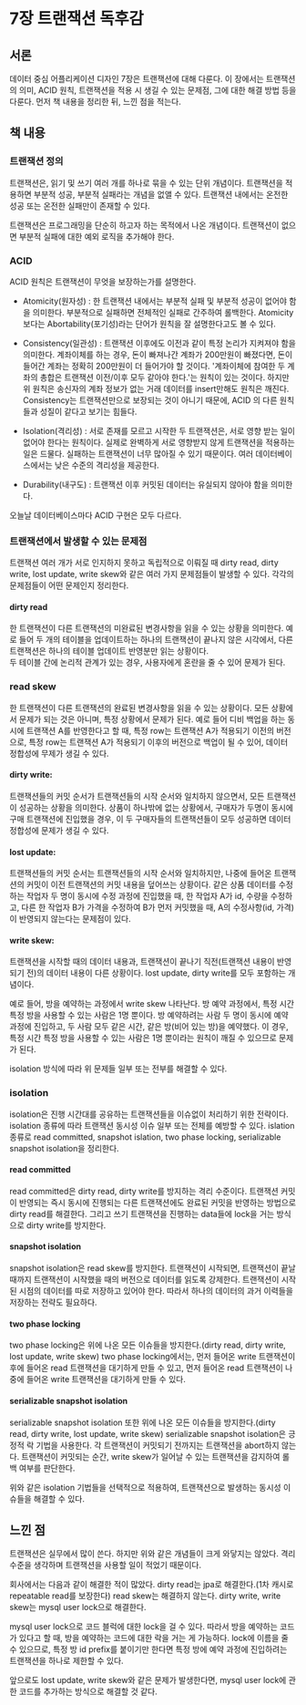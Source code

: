 # 7장 트랜잭션 독후감


## 서론
데이터 중심 어플리케이션 디자인 7장은 트랜잭션에 대해 다룬다.
이 장에서는 트랜잭션의 의미, ACID 원칙, 트랜잭션을 적용 시 생길 수 있는 문제점, 그에 대한 해결 방법 등을 다룬다.
먼저 책 내용을 정리한 뒤, 느낀 점을 적는다. 

## 책 내용
### 트랜잭션 정의
트랜잭션은, 읽기 및 쓰기 여러 개를 하나로 묶을 수 있는 단위 개념이다.
트랜잭션을 적용하면 부분적 성공, 부분적 실패라는 개념을 없앨 수 있다.
트랜잭션 내에서는 온전한 성공 또는 온전한 실패만이 존재할 수 있다.

트랜잭션은 프로그래밍을 단순히 하고자 하는 목적에서 나온 개념이다.
트랜잭션이 없으면 부분적 실패에 대한 예외 로직을 추가해야 한다.

### ACID
ACID 원칙은 트랜잭션이 무엇을 보장하는가를 설명한다.  
- Atomicity(원자성) : 
한 트랜잭션 내에서는 부분적 실패 및 부분적 성공이 없어야 함을 의미한다.
부분적으로 실패하면 전체적인 실패로 간주하여 롤백한다.
Atomicity보다는 Abortability(포기성)라는 단어가 원칙을 잘 설명한다고도 볼 수 있다.

- Consistency(일관성) :
트랜잭션 이후에도 이전과 같이 특정 논리가 지켜져야 함을 의미한다.
계좌이체를 하는 경우, 돈이 빠져나간 계좌가 200만원이 빠졌다면, 돈이 들어간 계좌는 정확히 200만원이 더 들어가야 할 것이다.
'계좌이체에 참여한 두 계좌의 총합은 트랜잭션 이전/이후 모두 같아야 한다.'는 원칙이 있는 것이다.
하지만 위 원칙은 송신자의 계좌 정보가 없는 거래 데이터를 insert만해도 원칙은 깨진다.
Consistency는 트랜잭션만으로 보장되는 것이 아니기 때문에, ACID 의 다른 원칙들과 성질이 같다고 보기는 힘들다.

- Isolation(격리성) :
서로 존재를 모르고 시작한 두 트랜잭션은, 서로 영향 받는 일이 없어야 한다는 원칙이다.
실제로 완벽하게 서로 영향받지 않게 트랜잭션을 적용하는 일은 드물다. 
실패하는 트랜잭션이 너무 많아질 수 있기 때문이다.
여러 데이터베이스에서는 낮은 수준의 격리성을 제공한다.

- Durability(내구도) :
트랜잭션 이후 커밋된 데이터는 유실되지 않아야 함을 의미한다.

오늘날 데이터베이스마다 ACID 구현은 모두 다르다.

### 트랜잭션에서 발생할 수 있는 문제점
트랜잭션 여러 개가 서로 인지하지 못하고 독립적으로 이뤄질 때 dirty read, dirty write, lost update, write skew와 같은 여러 가지 문제점들이 발생할 수 있다.
각각의 문제점들이 어떤 문제인지 정리한다.

#### dirty read 
한 트랜잭션이 다른 트랜잭션의 미완료된 변경사항을 읽을 수 있는 상황을 의미한다.
예로 들어 두 개의 테이블을 업데이트하는 하나의 트랜잭션이 끝나지 않은 시각에서, 다른 트랜잭션은 하나의 테이블 업데이트 반영분만 읽는 상황이다.  
두 테이블 간에 논리적 관계가 있는 경우, 사용자에게 혼란을 줄 수 있어 문제가 된다. 

### read skew
한 트랜잭션이 다른 트랜잭션의 완료된 변경사항을 읽을 수 있는 상황이다. 
모든 상황에서 문제가 되는 것은 아니며, 특정 상황에서 문제가 된다.
예로 들어 디비 백업을 하는 동시에 트랜잭션 A를 반영한다고 할 때, 특정 row는 트랜잭션 A가 적용되기 이전의 버전으로, 특정 row는 트랜잭션 A가 적용되기 이후의 버전으로 백업이 될 수 있어, 데이터 정합성에 무제가 생길 수 있다.

#### dirty write:
트랜잭션들의 커밋 순서가 트랜잭션들의 시작 순서와 일치하지 않으면서, 모든 트랜잭션이 성공하는 상황을 의미한다.
상품이 하나밖에 없는 상황에서, 구매자가 두명이 동시에 구매 트랜잭션에 진입했을 경우, 이 두 구매자들의 트랜잭션들이 모두 성공하면 데이터 정합성에 문제가 생길 수 있다.

#### lost update:
트랜잭션들의 커밋 순서는 트랜잭션들의 시작 순서와 일치하지만, 나중에 들어온 트랜잭션의 커밋이 이전 트랜잭션의 커밋 내용을 덮어쓰는 상황이다.
같은 상품 데이터를 수정하는 작업자 두 명이 동시에 수정 과정에 진입했을 때, 한 작업자 A가 id, 수량을 수정하고, 다른 한 작업자 B가 가격을 수정하여 B가 먼저 커밋했을 때, A의 수정사항(id, 가격)이 반영되지 않는다는 문제점이 있다. 

#### write skew:
트랜잭션을 시작할 때의 데이터 내용과, 트랜잭션이 끝나기 직전(트랜잭션 내용이 반영되기 전)의 데이터 내용이 다른 상황이다.
lost update, dirty write를 모두 포함하는 개념이다.

예로 들어, 방을 예약하는 과정에서 write skew 나타난다.
방 예약 과정에서, 특정 시간 특정 방을 사용할 수 있는 사람은 1명 뿐이다.
방 예약하려는 사람 두 명이 동시에 예약 과정에 진입하고, 두 사람 모두 같은 시간, 같은 방(비어 있는 방)을 예약했다.
이 경우, 특정 시간 특정 방을 사용할 수 있는 사람은 1명 뿐이라는 원칙이 깨질 수 있으므로 문제가 된다.

isolation 방식에 따라 위 문제들 일부 또는 전부를 해결할 수 있다.

### isolation
isolation은 진행 시간대를 공유하는 트랜잭션들을 이슈없이 처리하기 위한 전략이다.
isolation 종류에 따라 트랜잭션 동시성 이슈 일부 또는 전체를 예방할 수 있다.
islation 종류로 read committed, snapshot islation, two phase locking, serializable snapshot isolation을 정리한다.
#### read committed
read committed은 dirty read, dirty write를 방지하는 격리 수준이다.
트랜잭션 커밋이 반영되는 즉시 동시에 진행되는 다른 트랜잭션에도 완료된 커밋을 반영하는 방법으로 dirty read를 해결한다.
그리고 쓰기 트랜잭션을 진행하는 data들에 lock을 거는 방식으로 dirty write를 방지한다.

#### snapshot isolation
snapshot isolation은 read skew를 방지한다. 트랜잭션이 시작되면, 트랜잭션이 끝날 때까지 트랜잭션이 시작했을 때의 버전으로 데이터를 읽도록 강제한다.
트랜잭션이 시작된 시점의 데이터를 따로 저장하고 있어야 한다. 따라서 하나의 데이터의 과거 이력들을 저장하는 전략도 필요하다.

#### two phase locking
two phase locking은 위에 나온 모든 이슈들을 방지한다.(dirty read, dirty write, lost update, write skew)
two phase locking에서는, 먼저 들어온 write 트랜잭션이 후에 들어온 read 트랜잭션을 대기하게 만들 수 있고, 먼저 들어온 read 트랜잭션이 나중에 들어온 write 트랜잭션을 대기하게 만들 수 있다.

#### serializable snapshot isolation
serializable snapshot isolation 또한 위에 나온 모든 이슈들을 방지한다.(dirty read, dirty write, lost update, write skew)
serializable snapshot isolation은 긍정적 락 기법을 사용한다. 각 트랜잭션이 커밋되기 전까지는 트랜잭션을 abort하지 않는다.
트랜잭션이 커밋되는 순간, write skew가 일어날 수 있는 트랜잭션을 감지하여 롤백 여부를 판단한다.


위와 같은 isolation 기법들을 선택적으로 적용하여, 트랜잭션으로 발생하는 동시성 이슈들을 해결할 수 있다.


## 느낀 점
트랜잭션은 실무에서 많이 쓴다. 하지만 위와 같은 개념들이 크게 와닿지는 않았다. 격리수준을 생각하며 트랜잭션을 사용할 일이 적었기 때문이다.

회사에서는 다음과 같이 해결한 적이 많았다.
dirty read는 jpa로 해결한다.(1차 캐시로 repeatable read를 보장한다)
read skew는 해결하지 않는다. dirty write, write skew는 mysql user lock으로 해결한다.

mysql user lock으로 코드 블럭에 대한 lock을 걸 수 있다. 따라서 방을 예약하는 코드가 있다고 할 때, 방을 예약하는 코드에 대한 락을 거는 게 가능하다.
lock에 이름을 줄 수 있으므로, 특정 방 id prefix를 붙이기만 한다면 특정 방에 예약 과정에 진입하려는 트랜잭션을 하나로 제한할 수 있다.

앞으로도 lost update, write skew와 같은 문제가 발생한다면, mysql user lock에 관한 코드를 추가하는 방식으로 해결할 것 같다.